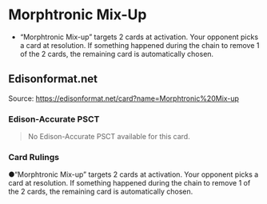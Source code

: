 # Morphtronic Mix-Up

*   “Morphtronic Mix-up” targets 2 cards at activation. Your opponent picks a card at resolution. If something happened during the chain to remove 1 of the 2 cards, the remaining card is automatically chosen.

## Edisonformat.net

Source: https://edisonformat.net/card?name=Morphtronic%20Mix-up

### Edison-Accurate PSCT

> No Edison-Accurate PSCT available for this card.

### Card Rulings

●“Morphtronic Mix-up” targets 2 cards at activation. Your opponent picks a card at resolution. If something happened during the chain to remove 1 of the 2 cards, the remaining card is automatically chosen.
            
